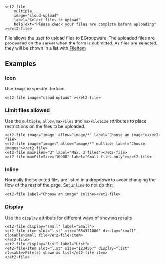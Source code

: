 ```html:preview

<et2-file 
    multiple
    image="cloud-upload" 
    label="Select files to upload" 
    helpText="Please check your files are complete before uploading"
></et2-file>
```

File allows the user to upload files to EGroupware. The uploaded files are processed on the server when the form is
submitted. As files are selected, they will be shown in a list with [FileItem](../et2-file-item)

## Examples

### Icon

Use `image` to specify the icon

```html:preview
<et2-file image="cloud-upload" ></et2-file>
```

### Limit files allowed

Use the `multiple`, `allow`, `maxFiles` and `maxFileSize` attributes to place restrictions on the files to be uploaded.

```html:preview
<et2-file image="image" allow="image/*" label="Choose an image"></et2-file>
<et2-file image="images" allow="image/*" multiple label="Choose images"></et2-file>
<et2-file maxFiles="3" label="Max. 3 files"></et2-file>
<et2-file maxFileSize="10000" label="Small files only"></et2-file>
```

### Inline

Normally the selected files are listed in a dropdown to avoid changing the flow of the rest of the page. Set `inline` to
not do that

```html:preview
<et2-file label="Choose an image" inline></et2-file>
```

### Display

Use the `display` attribute for different ways of showing results
```html:preview
<et2-file display="small" label="Small">
<et2-file-item slot="list" size="654321000" display="small" closable>Small file</et2-file-item>
</et2-file>
<et2-file display="list" label="List">
<et2-file-item slot="list" size="1234567" display="list" closable>File(s) shown as list</et2-file-item>
</et2-file>
```
